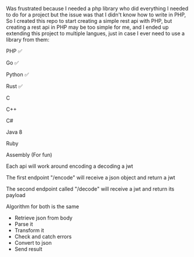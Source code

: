 Was frustrated because I needed a php library who did everything I needed to do for a project but the issue was that I didn't know how to write in PHP,
So I created this repo to start creating a simple rest api with PHP, but creating a rest api in PHP may be too simple for me, and I ended up extending this project to multiple langues, just in case I ever need to use a library from them:

PHP ✅

Go ✅

Python ✅

Rust ✅

C

C++ 

C#

Java 8

Ruby

Assembly (For fun)


Each api will work around encoding a decoding a jwt

The first endpoint "/encode" will receive a json object and return a jwt

The second endpoint called "/decode" will receive a jwt and return its payload


Algorithm for both is the same

- Retrieve json from body
- Parse it
- Transform it
- Check and catch errors
- Convert to json
- Send result
